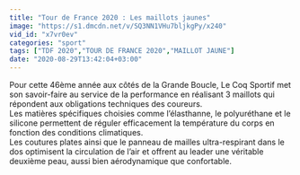 ```yaml
---
title: "Tour de France 2020 : Les maillots jaunes"
image: "https://s1.dmcdn.net/v/SQ3NN1VHu7bljkgPy/x240"
vid_id: "x7vr0ev"
categories: "sport"
tags: ["TDF 2020","TOUR DE FRANCE 2020","MAILLOT JAUNE"]
date: "2020-08-29T13:42:04+03:00"
---
```

Pour cette 46ème année aux côtés de la Grande Boucle, Le Coq Sportif met son savoir-faire au service de la performance en réalisant 3 maillots qui répondent aux obligations techniques des coureurs.   <br>Les matières spécifiques choisies comme l’élasthanne, le polyuréthane et le silicone permettent de réguler efficacement la température du corps en fonction des conditions climatiques.  <br>Les coutures plates ainsi que le panneau de mailles ultra-respirant dans le dos optimisent la circulation de l’air et offrent au leader une véritable deuxième peau, aussi bien aérodynamique que confortable.

